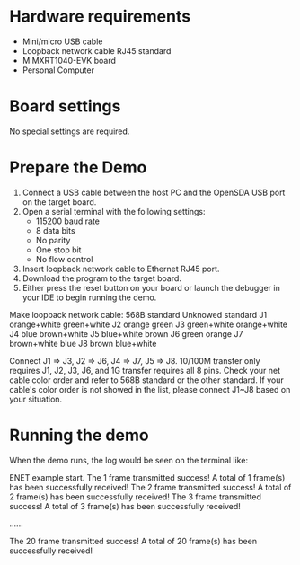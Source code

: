 Hardware requirements
===================
- Mini/micro USB cable
- Loopback network cable RJ45 standard
- MIMXRT1040-EVK board
- Personal Computer

Board settings
============
No special settings are required.

Prepare the Demo
===============
1.  Connect a USB cable between the host PC and the OpenSDA USB port on the target board.
2.  Open a serial terminal with the following settings:
    - 115200 baud rate
    - 8 data bits
    - No parity
    - One stop bit
    - No flow control
3.  Insert loopback network cable to Ethernet RJ45 port.
4.  Download the program to the target board.
5.  Either press the reset button on your board or launch the debugger in your IDE to begin running the demo.

Make loopback network cable:
      568B standard 	 Unknowed standard
J1    orange+white       green+white
J2    orange             green
J3    green+white        orange+white
J4    blue               brown+white
J5    blue+white         brown
J6    green              orange
J7	  brown+white        blue
J8    brown              blue+white

Connect J1 => J3, J2 => J6, J4 => J7, J5 => J8. 10/100M transfer only requires J1, J2, J3, J6, and 1G transfer requires all 8 pins.
Check your net cable color order and refer to 568B standard or the other standard. If your cable's color order is not showed in the list,
please connect J1~J8 based on your situation.

Running the demo
===============
When the demo runs, the log would be seen on the terminal like:

ENET example start.
The 1 frame transmitted success!
A total of 1 frame(s) has been successfully received!
The 2 frame transmitted success!
A total of 2 frame(s) has been successfully received!
The 3 frame transmitted success!
A total of 3 frame(s) has been successfully received!

......

The 20 frame transmitted success!
A total of 20 frame(s) has been successfully received!
